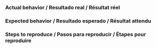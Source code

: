 ### Actual behavior / Resultado real / Résultat réel

### Expected behavior / Resultado esperado / Résultat attendu

### Steps to reproduce / Pasos para reproducir / Étapes pour reproduire

